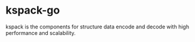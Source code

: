 # kspack-go
kspack is the components for structure data encode and decode with high performance and scalability.
